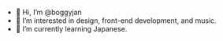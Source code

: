 - 👋 Hi, I’m @boggyjan
- 👀 I’m interested in design, front-end development, and music.
- 🌱 I’m currently learning Japanese.
<!-- - 💞️ I’m looking to collaborate on ... -->
<!-- - 📫 How to reach me ... -->

<!---
boggyjan/boggyjan is a ✨ special ✨ repository because its `README.md` (this file) appears on your GitHub profile.
You can click the Preview link to take a look at your changes.
--->
